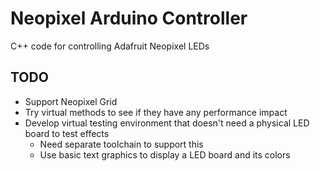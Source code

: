 # Neopixel Arduino Controller
C++ code for controlling Adafruit Neopixel LEDs

## TODO

- Support Neopixel Grid
- Try virtual methods to see if they have any performance impact
- Develop virtual testing environment that doesn't need a physical LED board to test effects
  - Need separate toolchain to support this
  - Use basic text graphics to display a LED board and its colors